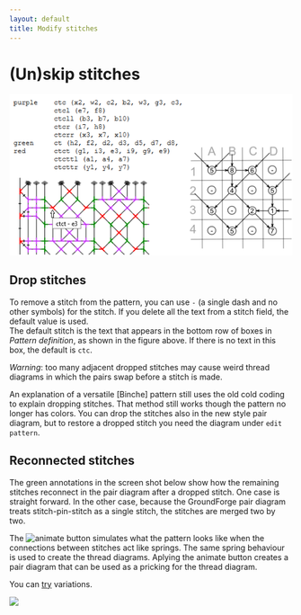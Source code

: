 ```yaml
---
layout: default
title: Modify stitches
---
```


(Un)skip stitches
=======================

![](images/legend-and-ids.png)

Drop stitches
-------------
To remove a stitch from the pattern, you can use `-` (a single dash and no other symbols) for the stitch.
If you delete all the text from a stitch field, the default value is used.  
The default stitch is the text that appears in the bottom row of boxes in _Pattern definition_, as shown in the figure above. If there is no text in this box, the default is `ctc`.

_Warning_: too many adjacent dropped stitches may cause weird thread diagrams
in which the pairs swap before a stitch is made.

An explanation of a versatile [Binche] pattern still uses the old cold coding to explain dropping stitches.
That method still works though the pattern no longer has colors.
You can drop the stitches also in the new style pair diagram,
but to restore a dropped stitch you need the diagram under `edit pattern`.

Reconnected stitches
--------------------
The green annotations in the screen shot below show how the remaining stitches reconnect in the pair diagram after a dropped stitch.
One case is straight forward. In the other case, because the GroundForge pair diagram treats stitch-pin-stitch as a single stitch, the stitches are merged two by two.

The ![animate](/GroundForge/images/animate.png) button simulates what the pattern looks like when the connections between stitches act like springs.
The same spring behaviour is used to create the thread diagrams.  Aplying the animate button creates a pair diagram that can be used as a pricking for the thread diagram. 

You can [try](/GroundForge/tiles?patchWidth=12&patchHeight=13&g1=ctct&e1=ctct&c1=ctct&a1=ctct&f2=ctct&b2=-&g3=ctct&e3=ctct&c3=ctct&a3=ctct&h4=ctct&f4=-&d4=ctct&b4=ctct&g5=ctct&e5=ctct&c5=ctct&a5=ctct&f6=ctct&b6=ctct&g7=ctct&e7=ctct&c7=ctct&a7=ctct&h8=ctct&f8=ctct&d8=ctct&b8=ctct&tile=5-5-5-5-,-5---5--,B-C-B-C-,-5-5-5-5,5-5-5-5-,-5---5--,B-C-B-C-,-5-5-5-5,&footsideStitch=tctct&tileStitch=ctct&headsideStitch=tctct&shiftColsSW=0&shiftRowsSW=8&shiftColsSE=8&shiftRowsSE=8)
variations.

![](images/ignore-stitches.png)

